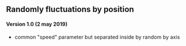 ## Randomly fluctuations by position

#### Version 1.0 (2 may 2019)
* common "speed" parameter but separated inside by random by axis